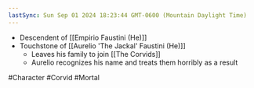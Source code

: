 ```yaml
---
lastSync: Sun Sep 01 2024 18:23:44 GMT-0600 (Mountain Daylight Time)
---
```

- Descendent of [[Empirio Faustini (He)]]
- Touchstone of [[Aurelio 'The Jackal' Faustini (He)]]
	- Leaves his family to join [[The Corvids]]
	- Aurelio recognizes his name and treats them horribly as a result






#Character  #Corvid #Mortal 